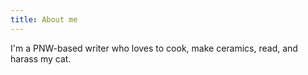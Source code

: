 ```yaml
---
title: About me
---
```


I'm a PNW-based writer who loves to cook, make ceramics, read, and harass my cat.